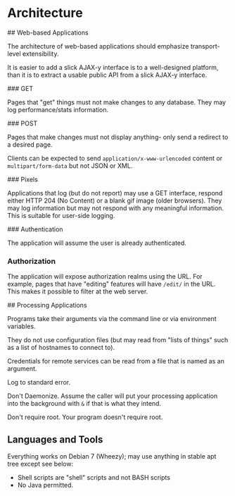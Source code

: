 Architecture
============

## Web-based Applications

The architecture of web-based applications should emphasize transport-level extensibility.

It is easier to add a slick AJAX-y interface is to a well-designed platform, than it is to extract a usable public API from a slick AJAX-y interface.

### GET

Pages that "get" things must not make changes to any database. They may log performance/stats information.

### POST

Pages that make changes must not display anything- only send a redirect to a desired page.

Clients can be expected to send `application/x-www-urlencoded` content or `multipart/form-data` but not JSON or XML.

### Pixels

Applications that log (but do not report) may use a GET interface, respond either HTTP 204 (No Content) or a blank gif image (older browsers). They may
log information but may not respond with any meaningful information. This is suitable for user-side logging.

### Authentication

The application will assume the user is already authenticated.

### Authorization

The application will expose authorization realms using the URL. For example, pages that have "editing" features will have `/edit/` in the URL. This makes it possible to filter at the web server.


## Processing Applications

Programs take their arguments via the command line or via environment variables.

They do not use configuration files (but may read from "lists of things" such as a list of hostnames to connect to).

Credentials for remote services can be read from a file that is named as an argument.

Log to standard error.

Don't Daemonize. Assume the caller will put your processing application into the background with `&` if that is what they intend.

Don't require root. Your program doesn't require root.

## Languages and Tools

Everything works on Debian 7 (Wheezy); may use anything in stable apt tree except see below:

* Shell scripts are "shell" scripts and not BASH scripts
* No Java permitted.





